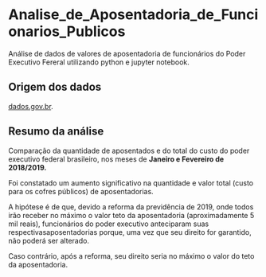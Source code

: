 # Analise_de_Aposentadoria_de_Funcionarios_Publicos
Análise de dados de valores de aposentadoria de funcionários do Poder Executivo Fereral utilizando python e jupyter notebook.

## Origem dos dados

[dados.gov.br](dados.gov.br/dataset/aposentados-poder-executivo-federal).

## Resumo da análise

Comparação da quantidade de aposentados e do total do custo do poder executivo federal brasileiro, nos meses de **Janeiro e Fevereiro de
2018/2019.**  

Foi constatado um aumento significativo na quantidade e valor total (custo para os cofres públicos) de aposentadorias.  

A hipótese é de que, devido a reforma da previdência de 2019, onde todos irão receber no máximo o valor teto da aposentadoria (aproximadamente 5 mil reais), funcionários do poder executivo anteciparam suas respectivasaposentadorias porque, uma vez que seu direito for garantido, não poderá ser alterado.  

Caso contrário, após a reforma, seu direito seria no máximo o valor do teto da aposentadoria.
